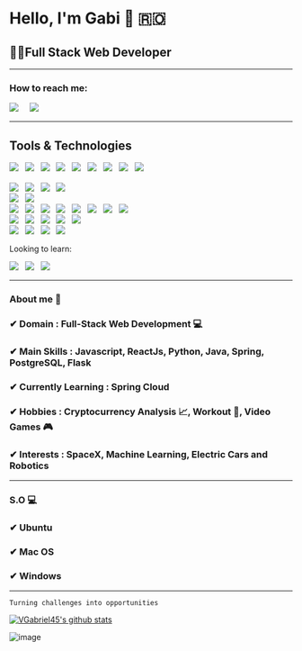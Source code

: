 <h1>Hello, I'm Gabi 👋 🇷🇴 </h1>
<h2>👨‍💻Full Stack Web Developer</h2>

<hr>

<h3>How to reach me:</h3>

<a href="https://www.linkedin.com/in/vasile-gabriel-marian-11155019a/"><img src="https://img.shields.io/badge/linkedin-%230077B5.svg?&style=for-the-badge&logo=linkedin&logoColor=white" /></a>&nbsp;&nbsp;&nbsp;&nbsp;
<a href="mailto:vgabrielmarian21@gmail.com"><img src="https://img.shields.io/badge/gmail-%23D14836.svg?&style=for-the-badge&logo=gmail&logoColor=white" /></a>&nbsp;&nbsp;&nbsp;&nbsp;
<hr>

<h2>Tools & Technologies</h2>
<p>
   <img src="https://img.shields.io/badge/HTML%20-%23F7DF1E.svg?&style=for-the-badge&color=E34F26" />&nbsp;&nbsp;
   <img src="https://img.shields.io/badge/css%20-%23F7DF1E.svg?&style=for-the-badge&color=5BA8EE" />&nbsp;&nbsp;
   <img src="https://img.shields.io/badge/JavaScript%20-%23F7DF1E.svg?&style=for-the-badge&color=F7DF1E" />&nbsp;&nbsp;
   <img src="https://img.shields.io/badge/react%20-%23F7DF1E.svg?&style=for-the-badge&color=00D8FF" />&nbsp;&nbsp;
    <img src="https://img.shields.io/badge/Python%20-%23F7DF1E.svg?&style=for-the-badge&color=004d1a" />&nbsp;&nbsp;
  <img src="https://img.shields.io/badge/Java%20-%23F7DF1E.svg?&style=for-the-badge&color=ff8c1a" />&nbsp;&nbsp;
  <img src="https://img.shields.io/badge/Flask%20-%23F7DF1E.svg?&style=for-the-badge&color=269900" />&nbsp;&nbsp;
  <img src="https://img.shields.io/badge/Spring Boot%20-%23F7DF1E.svg?&style=for-the-badge&color=39e600" />&nbsp;&nbsp;
  <img src="https://img.shields.io/badge/Spring Security%20-%23F7DF1E.svg?&style=for-the-badge&color=53ff1a" />&nbsp;&nbsp;
   <br />
   
   <br />
   <img src="https://img.shields.io/badge/Figma%20-%23F7DF1E.svg?&style=for-the-badge&color=A259FF" />&nbsp;&nbsp;
   <img src="https://img.shields.io/badge/Photoshop%20-%23F7DF1E.svg?&style=for-the-badge&color=470137" />&nbsp;&nbsp;
   <img src="https://img.shields.io/badge/Bootstrap%20-%23F7DF1E.svg?&style=for-the-badge&color=7044A3" />&nbsp;&nbsp;
   <img src="https://img.shields.io/badge/Material UI%20-%23F7DF1E.svg?&style=for-the-badge&color=00e6e6" />&nbsp;&nbsp;
   <br />
   <img src="https://img.shields.io/badge/Trello%20-%23F7DF1E.svg?&style=for-the-badge&color=0079BF" />&nbsp;&nbsp;
   <img src="https://img.shields.io/badge/Azure Boards%20-%23F7DF1E.svg?&style=for-the-badge&color=0066ff" />&nbsp;&nbsp;
   <br />
   <img src="https://img.shields.io/badge/MongoDB%20-%23F7DF1E.svg?&style=for-the-badge&color=5C9A37" />&nbsp;&nbsp;
   <img src="https://img.shields.io/badge/MySQL%20-%23F7DF1E.svg?&style=for-the-badge&color=1E4C68" />&nbsp;&nbsp;
   <img src="https://img.shields.io/badge/PostgreSQL%20-%23F7DF1E.svg?&style=for-the-badge&color=FF6600" />&nbsp;&nbsp;
   <img src="https://img.shields.io/badge/GraphQL%20-%23F7DF1E.svg?&style=for-the-badge&color=E535AB" />&nbsp;&nbsp;
   <img src="https://img.shields.io/badge/Hibernate%20-%23F7DF1E.svg?&style=for-the-badge&color=0052cc" />&nbsp;&nbsp;
   <img src="https://img.shields.io/badge/JPA%20-%23F7DF1E.svg?&style=for-the-badge&color=4d4dff" />&nbsp;&nbsp;
   <img src="https://img.shields.io/badge/ORM%20-%23F7DF1E.svg?&style=for-the-badge&color=c44dff" />&nbsp;&nbsp;
   <img src="https://img.shields.io/badge/H2%20-%23F7DF1E.svg?&style=for-the-badge&color=ff9966" />&nbsp;&nbsp;
   <br />
   <img src="https://img.shields.io/badge/Microservices%20-%23F7DF1E.svg?&style=for-the-badge&color=0039e6" />&nbsp;&nbsp;
   <img src="https://img.shields.io/badge/Eureka Server%20-%23F7DF1E.svg?&style=for-the-badge&color=0000cc" />&nbsp;&nbsp;
   <img src="https://img.shields.io/badge/Zuul%20-%23F7DF1E.svg?&style=for-the-badge&color=ff3300" />&nbsp;&nbsp;
   <img src="https://img.shields.io/badge/Postman%20-%23F7DF1E.svg?&style=for-the-badge&color=cc5200" />&nbsp;&nbsp;
   <img src="https://img.shields.io/badge/Swagger%20-%23F7DF1E.svg?&style=for-the-badge&color=87BE3F" />&nbsp;&nbsp;
   <br />
   <img src="https://img.shields.io/badge/Git%20-%23F7DF1E.svg?&style=for-the-badge&color=000" />&nbsp;&nbsp;
   <img src="https://img.shields.io/badge/GitHub%20-%23F7DF1E.svg?&style=for-the-badge&color=000" />&nbsp;&nbsp;
   <img src="https://img.shields.io/badge/Git flow%20-%23F7DF1E.svg?&style=for-the-badge&color=000" />&nbsp;&nbsp;
   <img src="https://img.shields.io/badge/Docker%20-%23F7DF1E.svg?&style=for-the-badge&color=2496ED" />&nbsp;&nbsp;
   
   <br/>
   
   Looking to learn:
   
   <img src="https://img.shields.io/badge/NodeJs%20-%23F7DF1E.svg?&style=for-the-badge&color=009933" />&nbsp;&nbsp;
   <img src="https://img.shields.io/badge/Golang%20-%23F7DF1E.svg?&style=for-the-badge&color=00ccff" />&nbsp;&nbsp;
   <img src="https://img.shields.io/badge/Firebase%20-%23F7DF1E.svg?&style=for-the-badge&color=ff6600" />&nbsp;&nbsp;
</p> 


<hr>

### About me 📌

### ✔  **Domain :** Full-Stack Web Development 💻
### ✔  **Main Skills :** Javascript, ReactJs, Python, Java, Spring, PostgreSQL, Flask
### ✔  **Currently Learning :** Spring Cloud
### ✔  **Hobbies :**  Cryptocurrency Analysis 📈, Workout 💪, Video Games 🎮
### ✔  **Interests :** SpaceX, Machine Learning, Electric Cars and Robotics

<hr>

### S.O 💻

### ✔  Ubuntu
### ✔  Mac OS
### ✔  Windows

<hr>

```
Turning challenges into opportunities
```
[![VGabriel45's github stats](https://github-readme-stats.vercel.app/api?username=VGabriel45&theme=dark&show_icons=true)](https://github.com/VGabriel45)

![image](https://github.com/soriano-dev/soriano-dev/blob/master/dino.gif)

